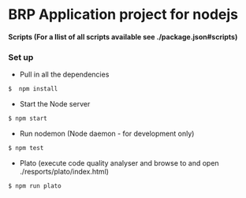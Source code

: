 # BRP Application project for nodejs

#### Scripts (For a llist of all scripts available see ./package.json#scripts)

### Set up

- Pull in all the dependencies
```bash
$  npm install

```

-  Start the Node server
```bash
$ npm start
```

- Run nodemon (Node daemon - for development only)
```bash
$ npm test
```

- Plato (execute code quality analyser and browse to and open ./resports/plato/index.html)
```
$ npm run plato
```
